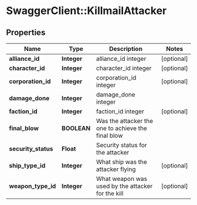 # SwaggerClient::KillmailAttacker

## Properties
Name | Type | Description | Notes
------------ | ------------- | ------------- | -------------
**alliance_id** | **Integer** | alliance_id integer | [optional] 
**character_id** | **Integer** | character_id integer | [optional] 
**corporation_id** | **Integer** | corporation_id integer | [optional] 
**damage_done** | **Integer** | damage_done integer | 
**faction_id** | **Integer** | faction_id integer | [optional] 
**final_blow** | **BOOLEAN** | Was the attacker the one to achieve the final blow  | 
**security_status** | **Float** | Security status for the attacker  | 
**ship_type_id** | **Integer** | What ship was the attacker flying  | [optional] 
**weapon_type_id** | **Integer** | What weapon was used by the attacker for the kill  | [optional] 


